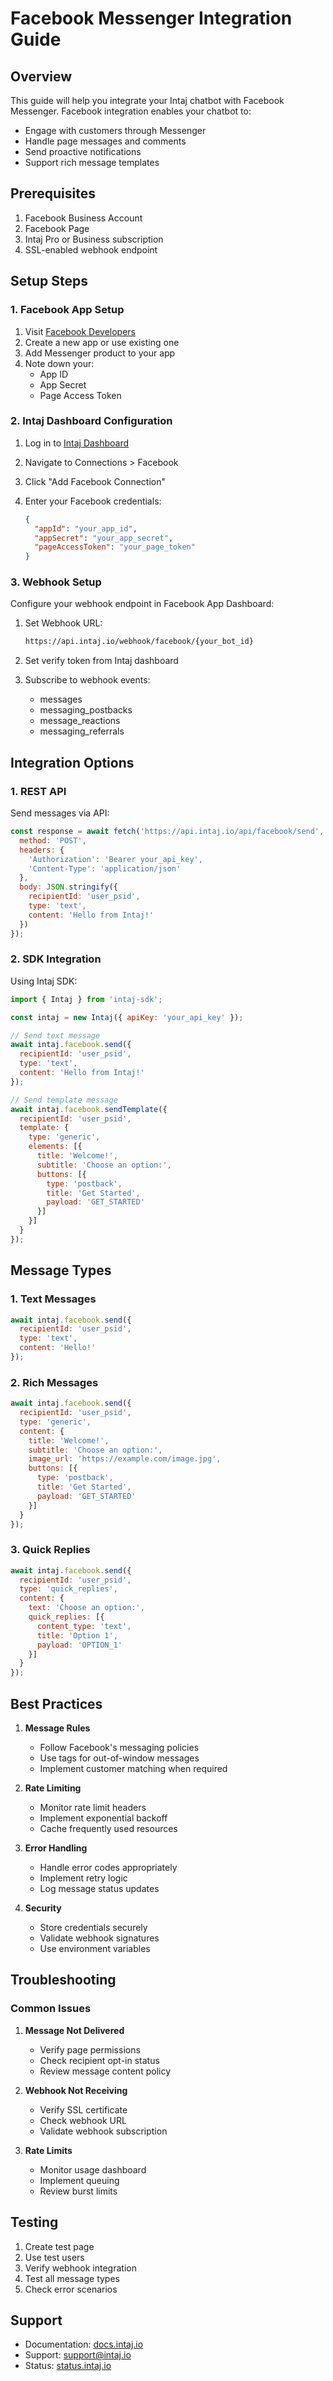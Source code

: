 # Facebook Messenger Integration Guide

## Overview

This guide will help you integrate your Intaj chatbot with Facebook Messenger. Facebook integration enables your chatbot to:

- Engage with customers through Messenger
- Handle page messages and comments
- Send proactive notifications
- Support rich message templates

## Prerequisites

1. Facebook Business Account
2. Facebook Page
3. Intaj Pro or Business subscription
4. SSL-enabled webhook endpoint

## Setup Steps

### 1. Facebook App Setup

1. Visit [Facebook Developers](https://developers.facebook.com)
2. Create a new app or use existing one
3. Add Messenger product to your app
4. Note down your:
   - App ID
   - App Secret
   - Page Access Token

### 2. Intaj Dashboard Configuration

1. Log in to [Intaj Dashboard](https://dashboard.intaj.io)
2. Navigate to Connections > Facebook
3. Click "Add Facebook Connection"
4. Enter your Facebook credentials:

   ```json
   {
     "appId": "your_app_id",
     "appSecret": "your_app_secret",
     "pageAccessToken": "your_page_token"
   }
   ```

### 3. Webhook Setup

Configure your webhook endpoint in Facebook App Dashboard:

1. Set Webhook URL:

   ```txt
   https://api.intaj.io/webhook/facebook/{your_bot_id}
   ```

2. Set verify token from Intaj dashboard
3. Subscribe to webhook events:
   - messages
   - messaging_postbacks
   - message_reactions
   - messaging_referrals

## Integration Options

### 1. REST API

Send messages via API:

```javascript
const response = await fetch('https://api.intaj.io/api/facebook/send', {
  method: 'POST',
  headers: {
    'Authorization': 'Bearer your_api_key',
    'Content-Type': 'application/json'
  },
  body: JSON.stringify({
    recipientId: 'user_psid',
    type: 'text',
    content: 'Hello from Intaj!'
  })
});
```

### 2. SDK Integration

Using Intaj SDK:

```javascript
import { Intaj } from 'intaj-sdk';

const intaj = new Intaj({ apiKey: 'your_api_key' });

// Send text message
await intaj.facebook.send({
  recipientId: 'user_psid',
  type: 'text',
  content: 'Hello from Intaj!'
});

// Send template message
await intaj.facebook.sendTemplate({
  recipientId: 'user_psid',
  template: {
    type: 'generic',
    elements: [{
      title: 'Welcome!',
      subtitle: 'Choose an option:',
      buttons: [{
        type: 'postback',
        title: 'Get Started',
        payload: 'GET_STARTED'
      }]
    }]
  }
});
```

## Message Types

### 1. Text Messages

```javascript
await intaj.facebook.send({
  recipientId: 'user_psid',
  type: 'text',
  content: 'Hello!'
});
```

### 2. Rich Messages

```javascript
await intaj.facebook.send({
  recipientId: 'user_psid',
  type: 'generic',
  content: {
    title: 'Welcome!',
    subtitle: 'Choose an option:',
    image_url: 'https://example.com/image.jpg',
    buttons: [{
      type: 'postback',
      title: 'Get Started',
      payload: 'GET_STARTED'
    }]
  }
});
```

### 3. Quick Replies

```javascript
await intaj.facebook.send({
  recipientId: 'user_psid',
  type: 'quick_replies',
  content: {
    text: 'Choose an option:',
    quick_replies: [{
      content_type: 'text',
      title: 'Option 1',
      payload: 'OPTION_1'
    }]
  }
});
```

## Best Practices

1. **Message Rules**
   - Follow Facebook's messaging policies
   - Use tags for out-of-window messages
   - Implement customer matching when required

2. **Rate Limiting**
   - Monitor rate limit headers
   - Implement exponential backoff
   - Cache frequently used resources

3. **Error Handling**
   - Handle error codes appropriately
   - Implement retry logic
   - Log message status updates

4. **Security**
   - Store credentials securely
   - Validate webhook signatures
   - Use environment variables

## Troubleshooting

### Common Issues

1. **Message Not Delivered**
   - Verify page permissions
   - Check recipient opt-in status
   - Review message content policy

2. **Webhook Not Receiving**
   - Verify SSL certificate
   - Check webhook URL
   - Validate webhook subscription

3. **Rate Limits**
   - Monitor usage dashboard
   - Implement queuing
   - Review burst limits

## Testing

1. Create test page
2. Use test users
3. Verify webhook integration
4. Test all message types
5. Check error scenarios

## Support

- Documentation: [docs.intaj.io](https://docs.intaj.io)
- Support: [support@intaj.io](mailto:support@intaj.io)
- Status: [status.intaj.io](https://status.intaj.io)

